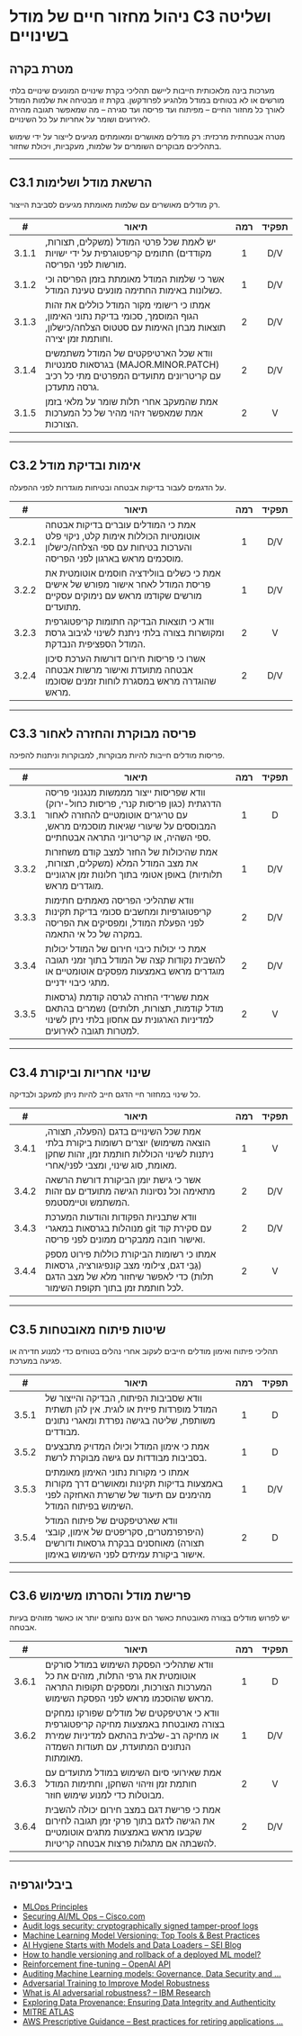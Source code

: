 # ניהול מחזור חיים של מודל C3 ושליטה בשינויים

## מטרת בקרה

מערכות בינה מלאכותית חייבות ליישם תהליכי בקרת שינויים המונעים שינויים בלתי מורשים או לא בטוחים במודל מלהגיע לפרודקשן. בקרת זו מבטיחה את שלמות המודל לאורך כל מחזור החיים – מפיתוח ועד פריסה ועד סגירה – מה שמאפשר תגובה מהירה לאירועים ושומר על אחריות על כל השינויים.

מטרה אבטחתית מרכזית: רק מודלים מאושרים ומאומתים מגיעים לייצור על ידי שימוש בתהליכים מבוקרים השומרים על שלמות, מעקביות, ויכולת שחזור.

---

## C3.1 הרשאת מודל ושלימות

רק מודלים מאושרים עם שלמות מאומתת מגיעים לסביבת הייצור.

|   #   | תיאור                                                                                                                                       | רמה | תפקיד |
| :---: | ------------------------------------------------------------------------------------------------------------------------------------------- | :-: | :---: |
| 3.1.1 | יש לאמת שכל פרטי המודל (משקלים, תצורות, מקודדים) חתומים קריפטוגרפית על ידי ישויות מורשות לפני הפריסה.                                       |  1  |  D/V  |
| 3.1.2 | אשר כי שלמות המודל מאומתת בזמן הפריסה וכי כשלונות באימות החתימה מונעים טעינת המודל.                                                         |  1  |  D/V  |
| 3.1.3 | אמתו כי רישומי מקור המודל כוללים את זהות הגוף המוסמך, סכומי בדיקת נתוני האימון, תוצאות מבחן האימות עם סטטוס הצלחה/כישלון, וחותמת זמן יצירה. |  2  |  D/V  |
| 3.1.4 | וודא שכל הארטיפקטים של המודל משתמשים בגרסאות סמנטיות (MAJOR.MINOR.PATCH) עם קריטריונים מתועדים המפרטים מתי כל רכיב גרסה מתעדכן.             |  2  |  D/V  |
| 3.1.5 | אמת שהמעקב אחרי תלות שומר על מלאי בזמן אמת שמאפשר זיהוי מהיר של כל המערכות הצורכות.                                                         |  2  |   V   |

---

## C3.2 אימות ובדיקת מודל

על הדגמים לעבור בדיקות אבטחה ובטיחות מוגדרות לפני ההפעלה.

|   #   | תיאור                                                                                                                                         | רמה | תפקיד |
| :---: | --------------------------------------------------------------------------------------------------------------------------------------------- | :-: | :---: |
| 3.2.1 | אמת כי המודלים עוברים בדיקות אבטחה אוטומטיות הכוללות אימות קלט, ניקוי פלט והערכות בטיחות עם ספי הצלחה/כישלון מוסכמים מראש בארגון לפני הפריסה. |  1  |  D/V  |
| 3.2.2 | אמת כי כשלים בוולידציה חוסמים אוטומטית את פריסת המודל לאחר אישור מפורש של אישים מורשים שקודמו מראש עם נימוקים עסקיים מתועדים.                 |  1  |  D/V  |
| 3.2.3 | וודא כי תוצאות הבדיקה חתומות קריפטוגרפית ומקושרות בצורה בלתי ניתנת לשינוי לגיבוב גרסת המודל הספציפית הנבדקת.                                  |  2  |   V   |
| 3.2.4 | אשרו כי פריסות חירום דורשות הערכת סיכון אבטחה מתועדת ואישור מרשות אבטחה שהוגדרה מראש במסגרת לוחות זמנים שסוכמו מראש.                          |  2  |  D/V  |

---

## C3.3 פריסה מבוקרת והחזרה לאחור

פריסות מודלים חייבות להיות מבוקרות, למבוקרות וניתנות להפיכה.

|   #   | תיאור                                                                                                                                                                                                  | רמה | תפקיד |
| :---: | ------------------------------------------------------------------------------------------------------------------------------------------------------------------------------------------------------ | :-: | :---: |
| 3.3.1 | וודא שפריסות ייצור מממשות מנגנוני פריסה הדרגתית (כגון פריסות קנרי, פריסות כחול-ירוק) עם טריגרים אוטומטיים להחזרה לאחור המבוססים על שיעורי שגיאות מוסכמים מראש, ספי השהיה, או קריטריוני התראה אבטחתיים. |  1  |   D   |
| 3.3.2 | אמת שהיכולות של החזר למצב קודם משחזרות את מצב המודל המלא (משקלים, תצורות, תלותיות) באופן אטומי בתוך חלונות זמן ארגוניים מוגדרים מראש.                                                                  |  1  |  D/V  |
| 3.3.3 | וודא שתהליכי הפריסה מאמתים חתימות קריפטוגרפיות ומחשבים סכומי בדיקת תקינות לפני הפעלת המודל, ומפסיקים את הפריסה במקרה של כל אי התאמה.                                                                   |  2  |  D/V  |
| 3.3.4 | אמת כי יכולות כיבוי חירום של המודל יכולות להשבית נקודות קצה של המודל בתוך זמני תגובה מוגדרים מראש באמצעות מפסקים אוטומטיים או מתגי כיבוי ידניים.                                                       |  2  |  D/V  |
| 3.3.5 | אמת ששרידי החזרה לגרסה קודמת (גרסאות מודל קודמות, תצורות, תלותים) נשמרים בהתאם למדיניות הארגונית עם אחסון בלתי ניתן לשינוי למטרות תגובה לאירועים.                                                      |  2  |   V   |

---

## C3.4 שינוי אחריות וביקורת

כל שינוי במחזור חיי הדגם חייב להיות ניתן למעקב ולבדיקה.

|   #   | תיאור                                                                                                                                                         | רמה | תפקיד |
| :---: | ------------------------------------------------------------------------------------------------------------------------------------------------------------- | :-: | :---: |
| 3.4.1 | אמת שכל השינויים בדגם (הפעלה, תצורה, הוצאה משימוש) יוצרים רשומות ביקורת בלתי ניתנות לשינוי הכוללות חותמת זמן, זהות שחקן מאומת, סוג שינוי, ומצבי לפני/אחרי.    |  1  |   V   |
| 3.4.2 | אשר כי גישת יומן הביקורת דורשת הרשאה מתאימה וכל נסיונות הגישה מתועדים עם זהות המשתמש וטיימסטמפ.                                                               |  2  |  D/V  |
| 3.4.3 | וודא שתבניות הפקודות והודעות המערכת מנוהלות בגרסאות במאגרי git עם סקירת קוד ואישור חובה ממבקרים ממונים לפני פריסה.                                            |  2  |  D/V  |
| 3.4.4 | אמתו כי רשומות הביקורת כוללות פירוט מספק (גַּבֵּי דגם, צילומי מצב קונפיגורציה, גרסאות תלות) כדי לאפשר שיחזור מלא של מצב הדגם לכל חותמת זמן בתוך תקופת השימור. |  2  |   V   |

---

## C3.5 שיטות פיתוח מאובטחות

תהליכי פיתוח ואימון מודלים חייבים לעקוב אחרי נהלים בטוחים כדי למנוע חדירה או פגיעה במערכת.

|   #   | תיאור                                                                                                                                              | רמה | תפקיד |
| :---: | -------------------------------------------------------------------------------------------------------------------------------------------------- | :-: | :---: |
| 3.5.1 | וודא שסביבות הפיתוח, הבדיקה והייצור של המודל מופרדות פיזית או לוגית. אין להן תשתית משותפת, שליטה בגישה נפרדת ומאגרי נתונים מבודדים.                |  1  |   D   |
| 3.5.2 | אמת כי אימון המודל וכיולו המדויק מתבצעים בסביבות מבודדות עם גישה מבוקרת לרשת.                                                                      |  1  |   D   |
| 3.5.3 | אמתו כי מקורות נתוני האימון מאומתים באמצעות בדיקות תקינות ומאושרים דרך מקורות מהימנים עם תיעוד של שרשרת האחזקה לפני השימוש בפיתוח המודל.           |  1  |  D/V  |
| 3.5.4 | וודא שארטיפקטים של פיתוח המודל (היפרפרמטרים, סקריפטים של אימון, קובצי תצורה) מאוחסנים בבקרת גרסאות ודורשים אישור ביקורת עמיתים לפני השימוש באימון. |  2  |   D   |

---

## C3.6 פרישת מודל והסרתו משימוש

יש לפרוש מודלים בצורה מאובטחת כאשר הם אינם נחוצים יותר או כאשר מזוהים בעיות אבטחה.

|   #   | תיאור                                                                                                                                                              | רמה | תפקיד |
| :---: | ------------------------------------------------------------------------------------------------------------------------------------------------------------------ | :-: | :---: |
| 3.6.1 | וודא שתהליכי הפסקת השימוש במודל סורקים אוטומטית את גרפי התלות, מזהים את כל המערכות הצורכות, ומספקים תקופות התראה מראש שהוסכמו מראש לפני הפסקת השימוש.              |  1  |   D   |
| 3.6.2 | וודא כי ארטיפקטים של מודלים שפורקו נמחקים בצורה מאובטחת באמצעות מחיקה קריפטוגרפית או מחיקה רב-שלבית בהתאם למדיניות שמירת הנתונים המתועדת, עם תעודות השמדה מאומתות. |  1  |  D/V  |
| 3.6.3 | אמת שאירועי סיום השימוש במודל מתועדים עם חותמת זמן וזיהוי השחקן, וחתימות המודל מבוטלות כדי למנוע שימוש חוזר.                                                       |  2  |   V   |
| 3.6.4 | אמת כי פרישת דגם במצב חירום יכולה להשבית את הגישה לדגם בתוך פרקי זמן תגובה לחירום שקבעו מראש באמצעות מתגים אוטומטיים להשבתה אם מתגלות פרצות אבטחה קריטיות.         |  2  |  D/V  |

---

## ביבליוגרפיה

* [MLOps Principles](https://ml-ops.org/content/mlops-principles)
* [Securing AI/ML Ops – Cisco.com](https://sec.cloudapps.cisco.com/security/center/resources/SecuringAIMLOps)
* [Audit logs security: cryptographically signed tamper-proof logs](https://www.cossacklabs.com/blog/audit-logs-security/)
* [Machine Learning Model Versioning: Top Tools & Best Practices](https://lakefs.io/blog/model-versioning/)
* [AI Hygiene Starts with Models and Data Loaders – SEI Blog](https://insights.sei.cmu.edu/documents/6190/AI-Hygiene-Starts-with-Models-and-Data-Loaders_1G0KTRh.pdf)
* [How to handle versioning and rollback of a deployed ML model?](https://learn.microsoft.com/en-au/answers/questions/1845378/how-to-handle-versioning-and-rollback-of-a-deploye)
* [Reinforcement fine-tuning – OpenAI API](https://platform.openai.com/docs/guides/reinforcement-fine-tuning)
* [Auditing Machine Learning models: Governance, Data Security and …](https://www.linkedin.com/pulse/auditing-machine-learning-models-governance-data-security-negrete-yn81f)
* [Adversarial Training to Improve Model Robustness](https://medium.com/%40amit25173/adversarial-training-to-improve-model-robustness-5e285b516713)
* [What is AI adversarial robustness? – IBM Research](https://research.ibm.com/blog/securing-ai-workflows-with-adversarial-robustness)
* [Exploring Data Provenance: Ensuring Data Integrity and Authenticity](https://www.astera.com/type/blog/data-provenance/)
* [MITRE ATLAS](https://atlas.mitre.org/)
* [AWS Prescriptive Guidance – Best practices for retiring applications …](https://docs.aws.amazon.com/pdfs/prescriptive-guidance/latest/migration-app-retirement-best-practices/migration-app-retirement-best-practices.pdf)

